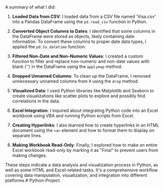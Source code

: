 A summary of what I did:

1. **Loaded Data from CSV**: I loaded data from a CSV file named 'Visa.csv' into a Pandas DataFrame using the `pd.read_csv` function in Python.

2. **Converted Object Columns to Dates**: I identified that some columns in the DataFrame were stored as objects, likely containing date information. To convert these columns to proper date data types, I applied the `pd.to_datetime` function.

3. **Filtered Non-Date and Non-Numeric Values**: I created a custom function to filter and replace non-numeric and non-date values with blank ('') in the DataFrame using the `applymap` method.

4. **Dropped Unnamed Columns**: To clean up the DataFrame, I removed unnecessary unnamed columns from it using the `drop` method.

5. **Visualized Data**: I used Python libraries like Matplotlib and Seaborn to create visualizations like scatter plots to explore and possibly find correlations in the data.

6. **Excel Integration**: I inquired about integrating Python code into an Excel workbook using VBA and running Python scripts from Excel.

7. **Creating Hyperlinks**: I also learned how to create hyperlinks in an HTML document using the `<a>` element and how to format them to display on separate lines.

8. **Making Workbook Read-Only**: Finally, I explored how to make an entire Excel workbook read-only by marking it as "Final" to prevent users from making changes.

These steps indicate a data analysis and visualization process in Python, as well as some HTML and Excel-related tasks. It's a comprehensive workflow covering data manipulation, visualization, and integration into different platforms.# Python-Project
